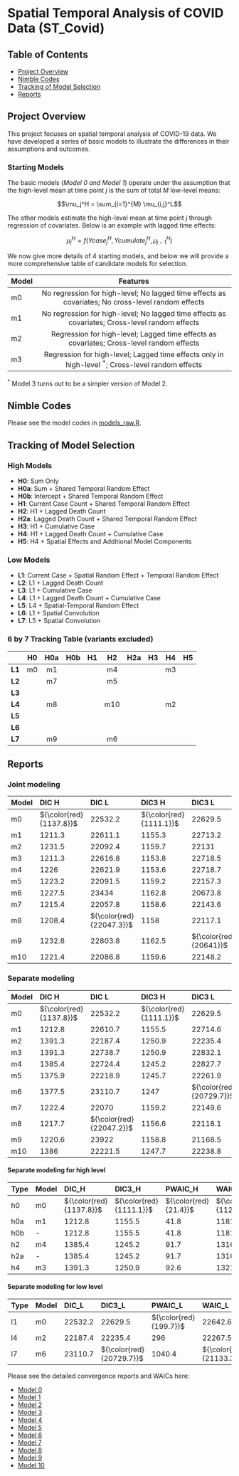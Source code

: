 # Spatial Temporal Analysis of COVID Data (ST_Covid)

## Table of Contents
- [Project Overview](#project-overview)
- [Nimble Codes](#nimble-codes)
- [Tracking of Model Selection](#tracking-of-model-selection)
- [Reports](#reports)

## Project Overview

This project focuses on spatial temporal analysis of COVID-19 data. We have developed a series of basic models to illustrate the differences in their assumptions and outcomes.  

### Starting Models 
The basic models (*Model 0 and Model 1*) operate under the assumption that the high-level mean at time point $j$ is the sum of total $M$ low-level means: 

$$\mu_j^H = \sum_{i=1}^{M} \mu_{i,j}^L$$

The other models estimate the high-level mean at time point $j$ through regression of covariates. Below is an example with lagged time effects: 

$$\mu_j^H = f(Ycase_{j}^H, Ycumulate_{j}^H, \mu_{j-1}^H)$$

We now give more details of 4 starting models, and below we will provide a more comprehensive table of candidate models for selection.

| Model | Features |
|-------|:--------:|
| m0 | No regression for high-level; No lagged time effects as covariates; No cross-level random effects |
| m1 | No regression for high-level; No lagged time effects as covariates; Cross-level random effects |
| m2 | Regression for high-level; Lagged time effects as covariates; Cross-level random effects | 
| m3 | Regression for high-level; Lagged time effects only in high-level ${}^*$; Cross-level random effects | 

${}^*$ Model 3 turns out to be a simpler version of Model 2.

## Nimble Codes

Please see the model codes in [models_raw.R](https://github.com/Sijianf/ST_Covid/blob/main/codes/models_raw.R).  

## Tracking of Model Selection

### High Models
- **H0**: Sum Only
- **H0a**: Sum + Shared Temporal Random Effect
- **H0b**: Intercept + Shared Temporal Random Effect
- **H1**: Current Case Count + Shared Temporal Random Effect
- **H2**: H1 + Lagged Death Count
- **H2a**: Lagged Death Count + Shared Temporal Random Effect
- **H3**: H1 + Cumulative Case
- **H4**: H1 + Lagged Death Count + Cumulative Case
- **H5**: H4 + Spatial Effects and Additional Model Components

### Low Models
- **L1**: Current Case + Spatial Random Effect + Temporal Random Effect
- **L2**: L1 + Lagged Death Count
- **L3**: L1 + Cumulative Case
- **L4**: L1 + Lagged Death Count + Cumulative Case
- **L5**: L4 + Spatial-Temporal Random Effect
- **L6**: L1 + Spatial Convolution
- **L7**: L5 + Spatial Convolution

### 6 by 7 Tracking Table (variants excluded)

|         |  **H0**  |  **H0a** |  **H0b** |  **H1**  |  **H2**  |  **H2a** |  **H3**  |  **H4**  |  **H5**  |
|:-------:|:--------:|:--------:|:--------:|:--------:|:--------:|:--------:|:--------:|:--------:|:--------:|
| **L1**  |    m0    |    m1    |          |          |    m4    |          |          |    m3    |          |
| **L2**  |          |    m7    |          |          |    m5    |          |          |          |          |
| **L3**  |          |          |          |          |          |          |          |          |          |
| **L4**  |          |    m8    |          |          |    m10   |          |          |    m2    |          |
| **L5**  |          |          |          |          |          |          |          |          |          |
| **L6**  |          |          |          |          |          |          |          |          |          |
| **L7**  |          |    m9    |          |          |    m6    |          |          |          |          |

## Reports

### Joint modeling

|Model |DIC H                   |DIC L                    |DIC3 H                  |DIC3 L                 |PWAIC H               |PWAIC L                |WAIC H                  |WAIC L                   |
|:-----|:-----------------------|:------------------------|:-----------------------|:----------------------|:---------------------|:----------------------|:-----------------------|:------------------------|
|m0    |${\color{red}{1137.8}}$ |$22532.2$                |${\color{red}{1111.1}}$ |$22629.5$              |${\color{red}{21.4}}$ |${\color{red}{199.7}}$ |${\color{red}{1121.3}}$ |$22642.6$                |
|m1    |$1211.3$                |$22611.1$                |$1155.3$                |$22713.2$              |$41.9$                |$255$                  |$1181.6$                |$22735.6$                |
|m2    |$1231.5$                |$22092.4$                |$1159.7$                |$22131$                |$43.5$                |$240.7$                |$1186.6$                |$22154.2$                |
|m3    |$1211.3$                |$22616.8$                |$1153.8$                |$22718.5$              |$42.2$                |$259$                  |$1180.6$                |$22741.2$                |
|m4    |$1226$                  |$22621.9$                |$1153.6$                |$22718.7$              |$42.7$                |$258.1$                |$1180.9$                |$22742.9$                |
|m5    |$1223.2$                |$22091.5$                |$1159.2$                |$22157.3$              |$43.6$                |$237.6$                |$1186.2$                |$22178.5$                |
|m6    |$1227.5$                |$23434$                  |$1162.8$                |$20673.8$              |$46.3$                |$1002.2$               |$1192.6$                |$21062.6$                |
|m7    |$1215.4$                |$22057.8$                |$1158.6$                |$22143.6$              |$43.2$                |$229.8$                |$1185.8$                |$22163.6$                |
|m8    |$1208.4$                |${\color{red}{22047.3}}$ |$1158$                  |$22117.1$              |$43.7$                |$233.9$                |$1186.2$                |$22138.8$                |
|m9    |$1232.8$                |$22803.8$                |$1162.5$                |${\color{red}{20641}}$ |$43.9$                |$993.4$                |$1190.1$                |${\color{red}{21023.5}}$ |
|m10   |$1221.4$                |$22086.8$                |$1159.6$                |$22148.2$              |$44.4$                |$240.4$                |$1187.6$                |$22170.2$                |



### Separate modeling

|Model |DIC H                   |DIC L                    |DIC3 H                  |DIC3 L                   |PWAIC H               |PWAIC L                |WAIC H                  |WAIC L                   |
|:-----|:-----------------------|:------------------------|:-----------------------|:------------------------|:---------------------|:----------------------|:-----------------------|:------------------------|
|m0    |${\color{red}{1137.8}}$ |$22532.2$                |${\color{red}{1111.1}}$ |$22629.5$                |${\color{red}{21.4}}$ |${\color{red}{199.7}}$ |${\color{red}{1121.3}}$ |$22642.6$                |
|m1    |$1212.8$                |$22610.7$                |$1155.5$                |$22714.6$                |$41.8$                |$256.3$                |$1181.6$                |$22737.2$                |
|m2    |$1391.3$                |$22187.4$                |$1250.9$                |$22235.4$                |$92.6$                |$296$                  |$1321.6$                |$22267.5$                |
|m3    |$1391.3$                |$22738.7$                |$1250.9$                |$22832.1$                |$92.6$                |$328.2$                |$1321.6$                |$22869.2$                |
|m4    |$1385.4$                |$22724.4$                |$1245.2$                |$22827.7$                |$91.7$                |$325.2$                |$1316.3$                |$22864.6$                |
|m5    |$1375.9$                |$22218.9$                |$1245.7$                |$22261.9$                |$90.4$                |$294.5$                |$1314.9$                |$22293.7$                |
|m6    |$1377.5$                |$23110.7$                |$1247$                  |${\color{red}{20729.7}}$ |$90.8$                |$1040.4$               |$1316.4$                |${\color{red}{21133.3}}$ |
|m7    |$1222.4$                |$22070$                  |$1159.2$                |$22149.6$                |$43.4$                |$235.7$                |$1186.6$                |$22170.4$                |
|m8    |$1217.7$                |${\color{red}{22047.2}}$ |$1156.6$                |$22118.1$                |$42.3$                |$236.1$                |$1182.8$                |$22138.6$                |
|m9    |$1220.6$                |$23922$                  |$1158.8$                |$21168.5$                |$43.3$                |$1536.8$               |$1186.2$                |$21915.2$                |
|m10   |$1386$                  |$22221.5$                |$1247.7$                |$22238.8$                |$90.1$                |$298$                  |$1315.6$                |$22271.4$                |

#### Separate modeling for high level

|Type |Model |DIC_H                   |DIC3_H                  |PWAIC_H               |WAIC_H                  |
|:----|:-----|:-----------------------|:-----------------------|:---------------------|:-----------------------|
|h0   |m0    |${\color{red}{1137.8}}$ |${\color{red}{1111.1}}$ |${\color{red}{21.4}}$ |${\color{red}{1121.3}}$ |
|h0a  |m1    |$1212.8$                |$1155.5$                |$41.8$                |$1181.6$                |
|h0b  |-     |$1212.8$                |$1155.5$                |$41.8$                |$1181.6$                |
|h2   |m4    |$1385.4$                |$1245.2$                |$91.7$                |$1316.3$                |
|h2a  |-     |$1385.4$                |$1245.2$                |$91.7$                |$1316.3$                |
|h4   |m3    |$1391.3$                |$1250.9$                |$92.6$                |$1321.6$                |

#### Separate modeling for low level

|Type |Model |DIC_L     |DIC3_L                   |PWAIC_L                |WAIC_L                   |
|:----|:-----|:---------|:------------------------|:----------------------|:------------------------|
|l1   |m0    |$22532.2$ |$22629.5$                |${\color{red}{199.7}}$ |$22642.6$                |
|l4   |m2    |$22187.4$ |$22235.4$                |$296$                  |$22267.5$                |
|l7   |m6    |$23110.7$ |${\color{red}{20729.7}}$ |$1040.4$               |${\color{red}{21133.3}}$ |

Please see the detailed convergence reports and WAICs here: 

- [Model 0](https://sijianf.github.io/ST_Covid/pages/Report_Oct_m0.html)
- [Model 1](https://sijianf.github.io/ST_Covid/pages/Report_Oct_m1.html)
- [Model 2](https://sijianf.github.io/ST_Covid/pages/Report_Oct_m2.html)
- [Model 3](https://sijianf.github.io/ST_Covid/pages/Report_Oct_m3.html)
- [Model 4](https://sijianf.github.io/ST_Covid/pages/Report_Oct_m4.html)
- [Model 5](https://sijianf.github.io/ST_Covid/pages/Report_Oct_m5.html)
- [Model 6](https://sijianf.github.io/ST_Covid/pages/Report_Oct_m6.html)
- [Model 7](https://sijianf.github.io/ST_Covid/pages/Report_Oct_m7.html)
- [Model 8](https://sijianf.github.io/ST_Covid/pages/Report_Oct_m8.html)
- [Model 9](https://sijianf.github.io/ST_Covid/pages/Report_Oct_m9.html)
- [Model 10](https://sijianf.github.io/ST_Covid/pages/Report_Oct_m10.html)


